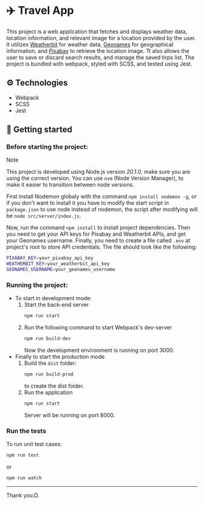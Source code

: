 # ✈️ Travel App

This project is a web application that fetches and displays weather data, location information, and relevant image for a location provided by the user. It utilizes [Weatherbit](https://www.weatherbit.io/api) for weather data, [Geonames](https://www.geonames.org/export/web-services.html) for geographical information, and [Pixabay](https://pixabay.com/service/about/api/) to retrieve the location image. Tt also allows the user to save or discard search results, and manage the saved tirps list. The project is bundled with webpack, styled with SCSS, and tested using Jest.

## ⚙️ Technologies

- Webpack
- SCSS
- Jest

## 🚀 Getting started

### Before starting the project:

> [!NOTE]
> This project is developed using Node.js version <em>20.1.0</em>, make sure you are using the correct version.
> You can use `nvm` (Node Version Manager), to make it easier to transition between node versions.

First install Nodemon globaly with the command `npm install nodemon -g`, or if you don't want to install it you have to modify the start script in `package.json` to use node instead of nodemon, the script after modifying will be `node src/server/index.js`.

Now, run the command `npm install` to install project dependencies. Then you need to get your API keys for Pixabay and Weatherbit APIs, and get your Geonames username. Finally, you need to create a file called `.env` at project's root to store API credentials. The file should look like the following:

```sh
PIXABAY_KEY=your_pixabay_api_key
WEATHERBIT_KEY=your_weatherbit_api_key
GEONAMES_USERNAME=your_geonames_username
```

### Running the project:

- To start in development mode:
  1. Start the back-end server
     ```sh
     npm run start
     ```
  2. Run the following command to start Webpack's dev-server
     ```sh
     npm run build-dev
     ```
     Now the development environment is running on port 3000.
- Finally to start the production mode
  1. Build the `dist` folder:
     ```sh
     npm run build-prod
     ```
     to create the dist folder.
  2. Run the application
     ```sh
     npm run start
     ```
     Server will be running on port 8000.

### Run the tests

To run unit test cases:

```sh
npm run test
```

or

```sh
npm run watch
```

---

Thank you:D.
